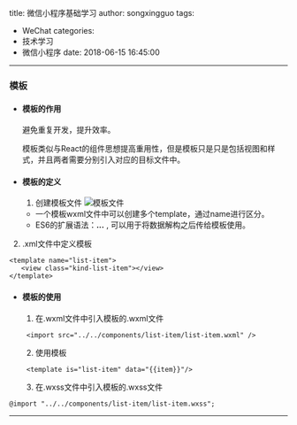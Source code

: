 title: 微信小程序基础学习
author: songxingguo
tags:
  - WeChat
categories:
  - 技术学习
  - 微信小程序
date: 2018-06-15 16:45:00
---
### 模板
- #### 模板的作用
   避免重复开发，提升效率。
   
   模板类似与React的组件思想提高重用性，但是模板只是只是包括视图和样式，并且两者需要分别引入对应的目标文件中。

- #### 模板的定义
  1. 创建模板文件
  ![模板文件](http://p9myzkds7.bkt.clouddn.com/%E6%A8%A1%E6%9D%BF%E6%96%87%E4%BB%B6.png)
 
   - 一个模板wxml文件中可以创建多个template，通过name进行区分。
   -  ES6的扩展语法：**...** , 可以用于将数据解构之后传给模板使用。

 2. .xml文件中定义模板
```
<template name="list-item">
   <view class="kind-list-item"></view>
</template>
```
<!-- more -->

- #### 模板的使用

  1. 在.wxml文件中引入模板的.wxml文件
  ```
   <import src="../../components/list-item/list-item.wxml" />
  ```
  2. 使用模板
  ```
   <template is="list-item" data="{{item}}"/>
  ```
  3. 在.wxss文件中引入模板的.wxss文件
 ```
 @import "../../components/list-item/list-item.wxss";
 ```  
---